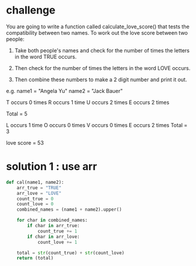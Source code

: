# challenge
You are going to write a function called calculate_love_score() that tests the compatibility between two names.  To work out the love score between two people: 

1. Take both people's names and check for the number of times the letters in the word TRUE occurs.   

2. Then check for the number of times the letters in the word LOVE occurs.   

3. Then combine these numbers to make a 2 digit number and print it out. 

e.g.
name1 = "Angela Yu" name2 = "Jack Bauer"

T occurs 0 times 
R occurs 1 time 
U occurs 2 times 
E occurs 2 times 

Total = 5 

L occurs 1 time 
O occurs 0 times 
V occurs 0 times 
E occurs 2 times 
Total = 3

love score = 53

# solution 1 : use arr

```python
def cal(name1, name2):
	arr_true = "TRUE"
	arr_love = "LOVE"
	count_true = 0
	count_love = 0
	combined_names = (name1 + name2).upper()

	for char in combined_names:
		if char in arr_true:
			count_true += 1
		if char in arr_love:
			count_love += 1

	total = str(count_true) + str(count_love)
	return (total)
```